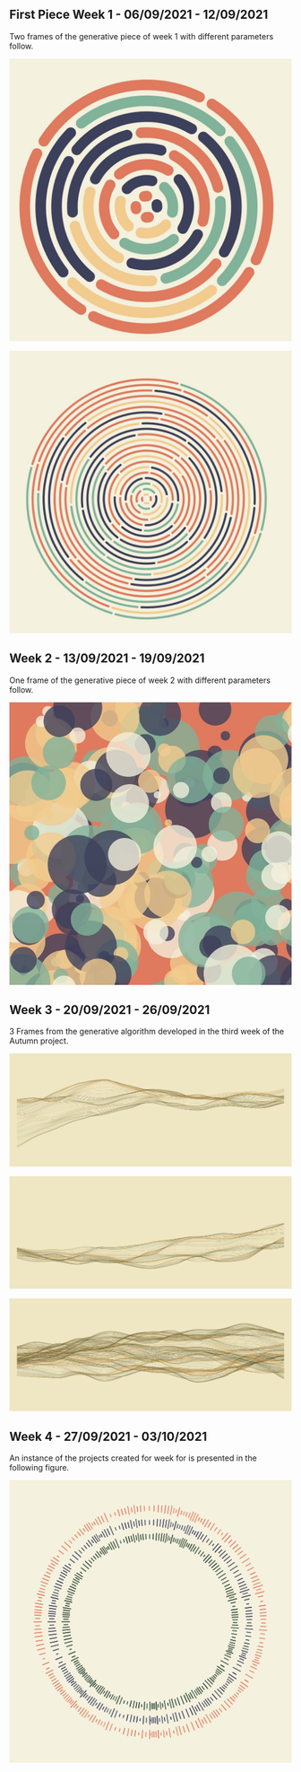 
## First Piece Week 1 - 06/09/2021 - 12/09/2021

Two frames of the generative piece of week 1 with different
parameters follow.

![First Image](/Aut2021/Week1/thick.jpg)

![Second Image](/Aut2021/Week1/thin.jpg)

## Week 2 - 13/09/2021 - 19/09/2021

One frame of the generative piece of week 2 with different
parameters follow.

![Third Image](/Aut2021/Week2/thin.jpg)

## Week 3 - 20/09/2021 - 26/09/2021

3 Frames from the generative algorithm developed in the third week of the Autumn project.

![Fourth Image](/Images/Week3/Sketch1.png)

![Fifth Image](/Images/Week3/Sketch2.png)

![Sixth Image](/Images/Week3/Sketch3.png)

## Week 4 - 27/09/2021 - 03/10/2021

An instance of the projects created for week for is presented in the following figure.

![Sixth Image](/Aut2021/Week4/Frame1.png)
